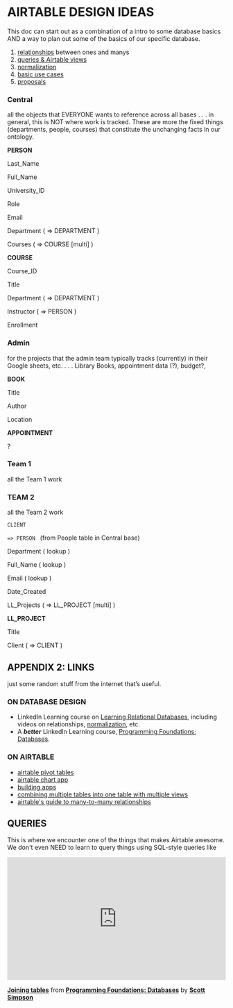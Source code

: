 # AIRTABLE DESIGN IDEAS #

This doc can start out as a combination of a intro to some database basics AND a way to plan out some of the basics of our specific database.

1. [relationships](/simple/labs/airtable-lab/relationships) between ones and manys
2. [queries & Airtable views](/simple/labs/airtable-lab/airtable-views)
3. [normalization](/simple/labs/airtable-lab/normalization)
4. [basic use cases](/simple/labs/airtable-lab/basic-use-cases)
5. [proposals](/simple/labs/airtable-lab/proposals)




### Central

all the objects that EVERYONE wants to reference across all bases . . . in general, this is NOT where work is tracked. These are more the fixed things (departments, people, courses) that constitute the unchanging facts in our ontology.

**PERSON**

Last_Name

Full_Name

University_ID

Role

Email

Department ( => DEPARTMENT )

Courses ( => COURSE [multi] )

**COURSE**

Course_ID

Title

Department ( => DEPARTMENT )

Instructor ( => PERSON )

Enrollment


### Admin

for the projects that the admin team typically tracks (currently) in their Google sheets, etc. . . . Library Books, appointment data (?), budget?, 

**BOOK**

Title

Author

Location

**APPOINTMENT**

?


### Team 1

all the Team 1 work


### TEAM 2

all the Team 2 work

`CLIENT`

 `=> PERSON ` (from People table in Central base)

Department ( lookup )

Full_Name ( lookup )

Email ( lookup )

Date_Created

LL_Projects ( => LL_PROJECT [multi] )

**LL_PROJECT**

Title

Client ( => CLIENT )


### 


## APPENDIX 2: LINKS

just some random stuff from the internet that’s useful.


### ON DATABASE DESIGN



*   LinkedIn Learning course on [Learning Relational Databases](https://www.linkedin.com/learning/learning-relational-databases-2/database-management-systems-dbms?u=2194065), including videos on relationships, [normalization](https://www.linkedin.com/learning/learning-relational-databases-2/first-normal-form?u=2194065), etc.
*   A **_better_** LinkedIn Learning course, [Programming Foundations: Databases](https://www.linkedin.com/learning/programming-foundations-databases-2/why-use-a-database?u=2194065).


### ON AIRTABLE



*   [airtable pivot tables](https://support.airtable.com/hc/en-us/articles/115013249307-Pivot-table-block)
*   [airtable chart app](https://support.airtable.com/hc/en-us/articles/115013248487-Chart-block)
*   [building apps](https://support.airtable.com/hc/en-us/articles/360021502434)
*   [combining multiple tables into one table with multiple views](https://support.airtable.com/hc/en-us/articles/360007520454-Combining-multiple-tables-into-one-table-with-multiple-views)
*   [airtable's guide to many-to-many relationships](https://support.airtable.com/hc/en-us/articles/218734758-Airtable-s-guide-to-many-to-many-relationships)


## QUERIES ##

This is where we encounter one of the things that makes Airtable awesome. We don't even NEED to learn to query things using SQL-style queries like 
<div style="position:relative;height:0;padding-bottom:56.25%"><iframe width="640" height="360" src="https://www.linkedin.com/learning/embed/programming-foundations-databases-2/joining-tables?claim=AQGOkTzxGFKWawAAAXU2lj2aJQg8VuGBUlxD03wpdO-YKdKhwIrqbmnxnu_RlONvE2XkO_vWfbWlOTqRulljzdqzybGYZW_ymfpCzeH_8bYmkZWSc28Y1fzc9hZF931TmKZj5MGvUb4kf99X28_5Y_9B7l4q55kiv_-cPSIVFUJ8bWa298tl7a30m-he6W2A-MOBzbEnFdW9ufE-Lx0V3z888CLNx79PsEGwUmf3YsAGe_mZowxMX136Foh4b_hSfAegXqzJ1nbl0LNT3fbTprJeVgG13AaX_isKdZ37cCW3McrAtqqTFQIfsN1igztDUiE_lyDfL64i_WvlZYtH3Mk-34RQyizUv5TiQhdXx_Td1xRwZVL7ayDnGqhkuMoNZ3dDgW20Q00y10eiXIVhPP_f9JFeENQmfygEYF3D9j9kr-LXhlqDqvsNTarP0tF9Zp9qgw_AAEopYn6RcNcXvvNCpNpscYGX3sxnF_vnSSXx63ROgbrc8KzIN-crySwy7hoC2C8D874VxwIhZXFF5-EjhhYVByNAOTeO0eLob2ZI_j719IeB8VotN474CWmdxWKLdxTpmR_1uV-tuxNUXfofvk76BEujRwvIHGdjc97kjmIQmQ82nJmSuf0nQ1ezwIcnuGso2-xoJw5VfbQdK0XbxnPHTRUb8Dyel4muzZbzg74TFG7QsAlJbkrbiHE5lhXQ03sK4lTdKewXUxCpAecGMDyPmHgMYEb3L6EPi7PUoMWl" mozallowfullscreen="true" webkitallowfullscreen="true" allowfullscreen="true" frameborder="0" style="position:absolute;width:100%;height:100%;left:0"></iframe></div><p><strong><a href="https://www.linkedin.com/learning/programming-foundations-databases-2/joining-tables?trk=embed_lil">Joining tables</a></strong> from <strong><a href="https://www.linkedin.com/learning/programming-foundations-databases-2?trk=embed_lil">Programming Foundations: Databases</a></strong> by <strong><a href="https://www.linkedin.com/learning/instructors/scott-simpson?trk=embed_lil">Scott Simpson</a></strong></p>


